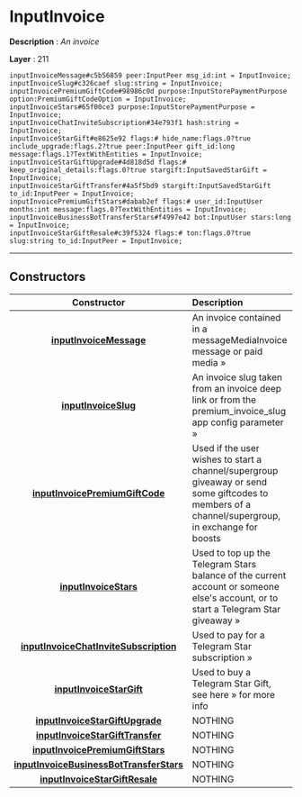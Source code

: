 # InputInvoice

**Description** : *An invoice*

**Layer** : 211

```tl
inputInvoiceMessage#c5b56859 peer:InputPeer msg_id:int = InputInvoice;
inputInvoiceSlug#c326caef slug:string = InputInvoice;
inputInvoicePremiumGiftCode#98986c0d purpose:InputStorePaymentPurpose option:PremiumGiftCodeOption = InputInvoice;
inputInvoiceStars#65f00ce3 purpose:InputStorePaymentPurpose = InputInvoice;
inputInvoiceChatInviteSubscription#34e793f1 hash:string = InputInvoice;
inputInvoiceStarGift#e8625e92 flags:# hide_name:flags.0?true include_upgrade:flags.2?true peer:InputPeer gift_id:long message:flags.1?TextWithEntities = InputInvoice;
inputInvoiceStarGiftUpgrade#4d818d5d flags:# keep_original_details:flags.0?true stargift:InputSavedStarGift = InputInvoice;
inputInvoiceStarGiftTransfer#4a5f5bd9 stargift:InputSavedStarGift to_id:InputPeer = InputInvoice;
inputInvoicePremiumGiftStars#dabab2ef flags:# user_id:InputUser months:int message:flags.0?TextWithEntities = InputInvoice;
inputInvoiceBusinessBotTransferStars#f4997e42 bot:InputUser stars:long = InputInvoice;
inputInvoiceStarGiftResale#c39f5324 flags:# ton:flags.0?true slug:string to_id:InputPeer = InputInvoice;
```

---

## Constructors

| Constructor | Description |
| :---: | :--- |
| [**inputInvoiceMessage**](constructor/inputInvoiceMessage) | An invoice contained in a messageMediaInvoice message or paid media » |
| [**inputInvoiceSlug**](constructor/inputInvoiceSlug) | An invoice slug taken from an invoice deep link or from the premium_invoice_slug app config parameter » |
| [**inputInvoicePremiumGiftCode**](constructor/inputInvoicePremiumGiftCode) | Used if the user wishes to start a channel/supergroup giveaway or send some giftcodes to members of a channel/supergroup, in exchange for boosts |
| [**inputInvoiceStars**](constructor/inputInvoiceStars) | Used to top up the Telegram Stars balance of the current account or someone else's account, or to start a Telegram Star giveaway » |
| [**inputInvoiceChatInviteSubscription**](constructor/inputInvoiceChatInviteSubscription) | Used to pay for a Telegram Star subscription » |
| [**inputInvoiceStarGift**](constructor/inputInvoiceStarGift) | Used to buy a Telegram Star Gift, see here » for more info |
| [**inputInvoiceStarGiftUpgrade**](constructor/inputInvoiceStarGiftUpgrade) | NOTHING |
| [**inputInvoiceStarGiftTransfer**](constructor/inputInvoiceStarGiftTransfer) | NOTHING |
| [**inputInvoicePremiumGiftStars**](constructor/inputInvoicePremiumGiftStars) | NOTHING |
| [**inputInvoiceBusinessBotTransferStars**](constructor/inputInvoiceBusinessBotTransferStars) | NOTHING |
| [**inputInvoiceStarGiftResale**](constructor/inputInvoiceStarGiftResale) | NOTHING |